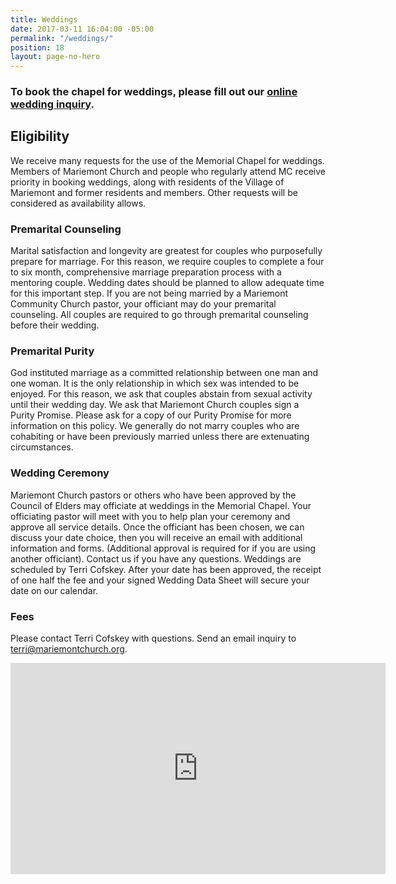 ```yaml
---
title: Weddings
date: 2017-03-11 16:04:00 -05:00
permalink: "/weddings/"
position: 18
layout: page-no-hero
---
```


### To book the chapel for weddings, please fill out our [online wedding inquiry](/wedding-form). 

## Eligibility
We receive many requests for the use of the Memorial Chapel for weddings. Members of Mariemont Church and people who regularly attend MC receive priority in booking weddings, along with residents of the Village of Mariemont and former residents and members. Other requests will be considered as availability allows.

### Premarital Counseling
Marital satisfaction and longevity are greatest for couples who purposefully prepare for marriage. For this reason, we require couples to complete a four to six month, comprehensive marriage preparation process with a mentoring couple. Wedding dates should be planned to allow adequate time for this important step. If you are not being married by a Mariemont Community Church pastor, your officiant may do your premarital counseling. All couples are required to go through premarital counseling before their wedding.

### Premarital Purity
God instituted marriage as a committed relationship between one man and one woman. It is the only relationship in which sex was intended to be enjoyed. For this reason, we ask that couples abstain from sexual activity until their wedding day. We ask that Mariemont Church couples sign a Purity Promise. Please ask for a copy of our Purity Promise for more information on this policy. We generally do not marry couples who are cohabiting or have been previously married unless there are extenuating circumstances. 

### Wedding Ceremony
Mariemont Church pastors or others who have been approved by the Council of Elders may officiate at weddings in the Memorial Chapel. Your officiating pastor will meet with you to help plan your ceremony and approve all service details.
Once the officiant has been chosen, we can discuss your date choice, then you will receive an email with additional information and forms. (Additional approval is required for if you are using another officiant). Contact us if you have any questions. Weddings are scheduled by Terri Cofskey. After your date has been approved, the receipt of one half the fee and your signed Wedding Data Sheet will secure your date on our calendar.

### Fees
Please contact Terri Cofskey with questions. Send an email inquiry to terri@mariemontchurch.org.

<iframe width="600" height="338" src="https://www.youtube.com/embed/MTWeAkJ3BRY?ecver=1" frameborder="0" allowfullscreen></iframe>
